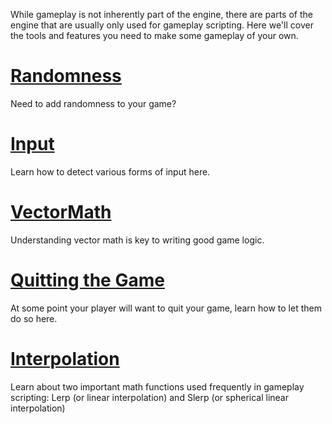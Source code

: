 While gameplay is not inherently part of the engine, there are parts of the engine that are usually only used for gameplay scripting. Here we'll cover the tools and features you need to make some gameplay of your own.

 # [ Randomness ](https://github.com/zeroengineteam/ZeroDocs/blob/master/zero_editor_documentation/ZeroManual/Gameplay/Random.markdown)
Need to add randomness to your game?


 # [Input](https://github.com/zeroengineteam/ZeroDocs/blob/master/zero_editor_documentation/ZeroManual/Gameplay/Input.markdown)
Learn how to detect various forms of input here.

 # [VectorMath](https://github.com/zeroengineteam/ZeroDocs/blob/master/zero_editor_documentation/ZeroManual/Gameplay/VectorMath.markdown)
Understanding vector math is key to writing good game logic.

 # [Quitting the Game](https://github.com/zeroengineteam/ZeroDocs/blob/master/zero_editor_documentation/ZeroManual/Gameplay/HandlingQuitMessage.markdown)
At some point your player will want to quit your game, learn how to let them do so here.

 # [Interpolation](https://github.com/zeroengineteam/ZeroDocs/blob/master/zero_editor_documentation/zeromanual/gameplay/interpolation.markdown)
Learn about two important math functions used frequently in gameplay scripting: Lerp (or linear interpolation) and Slerp (or spherical linear interpolation) 

 